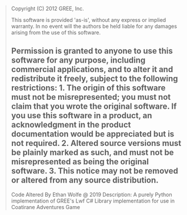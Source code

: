 >    Copyright (C) 2012 GREE, Inc.
>
>    This software is provided 'as-is', without any express or implied
    warranty.  In no event will the authors be held liable for any damages
    arising from the use of this software.
>
>    Permission is granted to anyone to use this software for any purpose,
    including commercial applications, and to alter it and redistribute it
    freely, subject to the following restrictions:
    1. The origin of this software must not be misrepresented; you must not
        claim that you wrote the original software. If you use this software
        in a product, an acknowledgment in the product documentation would be
        appreciated but is not required.
    2. Altered source versions must be plainly marked as such, and must not be
        misrepresented as being the original software.
    3. This notice may not be removed or altered from any source distribution.
>-------------------------------------------------------------------------------
>
>Code Altered By Ethan Wolfe @ 2019
Description:
A purely Python implementation of GREE's Lwf C# Library implementation for use in Coatirane Adventures Game
